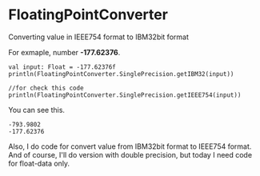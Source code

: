 FloatingPointConverter
======================

Converting value in IEEE754 format to IBM32bit format

For exmaple, number **-177.62376**.

    val input: Float = -177.62376f
    println(FloatingPointConverter.SinglePrecision.getIBM32(input))
    
    //for check this code
    println(FloatingPointConverter.SinglePrecision.getIEEE754(input))

You can see this.

    -793.9802
    -177.62376
    

Also, I do code for convert value from IBM32bit format to IEEE754 format. And of course, I'll do version with double precision, but today I need code for float-data only.

